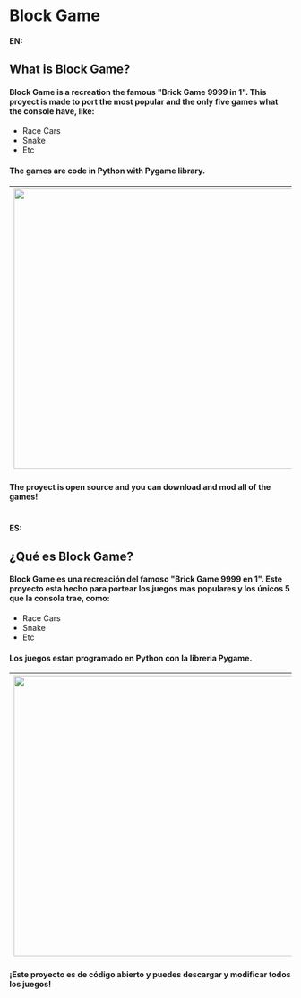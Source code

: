 # Block Game

#### __EN:__
## What is Block Game?

#### Block Game is a recreation the famous "Brick Game 9999 in 1". This proyect is made to port the most popular and the only five games what the console have, like:

- Race Cars 
- Snake
- Etc

#### The games are code in __Python__ with __Pygame__ library.
| <img src="https://logos-world.net/wp-content/uploads/2021/10/Python-Logo.png" width="500" /> | <img src="https://www.pygame.org/docs/_images/pygame_logo.png" width="500" /> |
|----------------------------------------------------------------------------------------------|-------------------------------------------------------------------------------|


#### The proyect is open source and you can download and mod all of the games!

#

#### __ES:__

## ¿Qué es Block Game?

#### Block Game es una recreación del famoso "Brick Game 9999 en 1". Este proyecto esta hecho para portear los juegos mas populares y los únicos 5 que la consola trae, como:

- Race Cars 
- Snake
- Etc

#### Los juegos estan programado en __Python__ con la libreria __Pygame__.
| <img src="https://logos-world.net/wp-content/uploads/2021/10/Python-Logo.png" width="500" /> | <img src="https://www.pygame.org/docs/_images/pygame_logo.png" width="500" /> |
|----------------------------------------------------------------------------------------------|-------------------------------------------------------------------------------|


#### ¡Este proyecto es de código abierto y puedes descargar y modificar todos los juegos!



